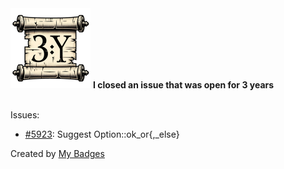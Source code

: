 <img src="https://github.com/my-badges/my-badges/blob/master/badges/old-issue/old-issue-3.png?raw=true" alt="I closed an issue that was open for 3 years" title="I closed an issue that was open for 3 years" width="128">
<strong>I closed an issue that was open for 3 years</strong>
<br><br>

Issues:

- <a href="https://github.com/rust-lang/rust-clippy/issues/5923">#5923</a>: Suggest Option::ok_or{,_else}


Created by <a href="https://github.com/my-badges/my-badges">My Badges</a>